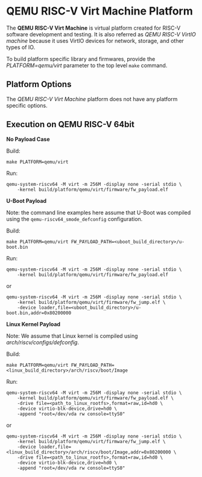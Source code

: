 QEMU RISC-V Virt Machine Platform
=================================

The **QEMU RISC-V Virt Machine** is virtual platform created for RISC-V
software development and testing. It is also referred as
*QEMU RISC-V VirtIO machine* because it uses VirtIO devices for network,
storage, and other types of IO.

To build platform specific library and firmwares, provide the
*PLATFORM=qemu/virt* parameter to the top level `make` command.

Platform Options
----------------

The *QEMU RISC-V Virt Machine* platform does not have any platform specific
options.

Execution on QEMU RISC-V 64bit
------------------------------

**No Payload Case**

Build:
```
make PLATFORM=qemu/virt
```

Run:
```
qemu-system-riscv64 -M virt -m 256M -display none -serial stdio \
	-kernel build/platform/qemu/virt/firmware/fw_payload.elf
```

**U-Boot Payload**

Note: the command line examples here assume that U-Boot was compiled using
the `qemu-riscv64_smode_defconfig` configuration.

Build:
```
make PLATFORM=qemu/virt FW_PAYLOAD_PATH=<uboot_build_directory>/u-boot.bin
```

Run:
```
qemu-system-riscv64 -M virt -m 256M -display none -serial stdio \
	-kernel build/platform/qemu/virt/firmware/fw_payload.elf
```
or
```
qemu-system-riscv64 -M virt -m 256M -display none -serial stdio \
	-kernel build/platform/qemu/virt/firmware/fw_jump.elf \
	-device loader,file=<uboot_build_directory>/u-boot.bin,addr=0x80200000
```

**Linux Kernel Payload**

Note: We assume that Linux kernel is compiled using
*arch/riscv/configs/defconfig*.

Build:
```
make PLATFORM=qemu/virt FW_PAYLOAD_PATH=<linux_build_directory>/arch/riscv/boot/Image
```

Run:
```
qemu-system-riscv64 -M virt -m 256M -display none -serial stdio \
	-kernel build/platform/qemu/virt/firmware/fw_payload.elf \
	-drive file=<path_to_linux_rootfs>,format=raw,id=hd0 \
	-device virtio-blk-device,drive=hd0 \
	-append "root=/dev/vda rw console=ttyS0"
```
or
```
qemu-system-riscv64 -M virt -m 256M -display none -serial stdio \
	-kernel build/platform/qemu/virt/firmware/fw_jump.elf \
	-device loader,file=<linux_build_directory>/arch/riscv/boot/Image,addr=0x80200000 \
	-drive file=<path_to_linux_rootfs>,format=raw,id=hd0 \
	-device virtio-blk-device,drive=hd0 \
	-append "root=/dev/vda rw console=ttyS0"
```

